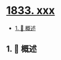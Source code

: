# [1833. xxx](https://github.com/Tdahuyou/TNotes.leetcode/tree/main/notes/1833.%20xxx)

<!-- region:toc -->

- [1. 📝 概述](#1--概述)

<!-- endregion:toc -->

## 1. 📝 概述
